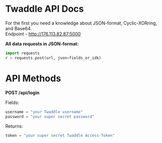 # Twaddle API Docs
For the first you need a knowledge about JSON-format, Cyclic-XORring, and Base64.<br>
Endpoint - http://176.113.82.87:5000

**All data requests in JSON-format:**
```py
import requests
r = requests.post(url, json=fields_or_idk)
```


# API Methods


**POST /api/login**

Fields:

```py
username = "your Twaddle username"
password = "your super secret password"
```
Returns:

```py
token = "your super secret Twaddle Access-Token"
```
